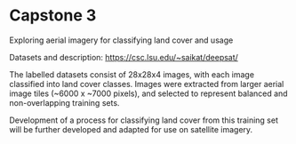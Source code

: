 # Capstone 3

Exploring aerial imagery for classifying land cover and usage

Datasets and description: https://csc.lsu.edu/~saikat/deepsat/

The labelled datasets consist of 28x28x4 images, with each image classified into land cover classes. Images were extracted from larger aerial image tiles (~6000 x ~7000 pixels), and selected to represent balanced and non-overlapping training sets.

Development of a process for classifying land cover from this training set will be further developed and adapted for use on satellite imagery.

